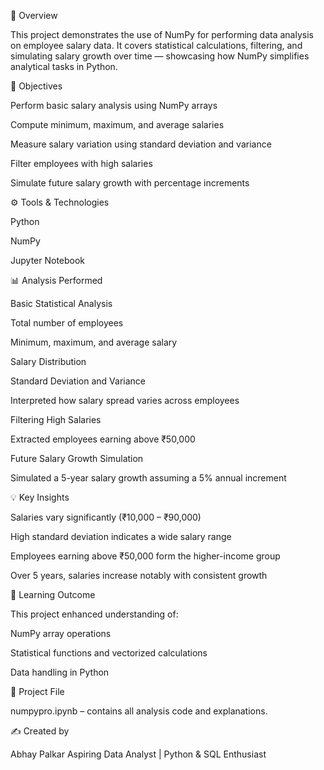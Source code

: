 📘 Overview

This project demonstrates the use of NumPy for performing data analysis on employee salary data.
It covers statistical calculations, filtering, and simulating salary growth over time — showcasing how NumPy simplifies analytical tasks in Python.

🎯 Objectives

Perform basic salary analysis using NumPy arrays

Compute minimum, maximum, and average salaries

Measure salary variation using standard deviation and variance

Filter employees with high salaries

Simulate future salary growth with percentage increments

⚙️ Tools & Technologies

Python

NumPy

Jupyter Notebook

📊 Analysis Performed

Basic Statistical Analysis

Total number of employees

Minimum, maximum, and average salary

Salary Distribution

Standard Deviation and Variance

Interpreted how salary spread varies across employees

Filtering High Salaries

Extracted employees earning above ₹50,000

Future Salary Growth Simulation

Simulated a 5-year salary growth assuming a 5% annual increment

💡 Key Insights

Salaries vary significantly (₹10,000 – ₹90,000)

High standard deviation indicates a wide salary range

Employees earning above ₹50,000 form the higher-income group

Over 5 years, salaries increase notably with consistent growth

🧠 Learning Outcome

This project enhanced understanding of:

NumPy array operations

Statistical functions and vectorized calculations

Data handling in Python

📁 Project File

numpypro.ipynb – contains all analysis code and explanations.

✍️ Created by

Abhay Palkar
Aspiring Data Analyst | Python & SQL Enthusiast
